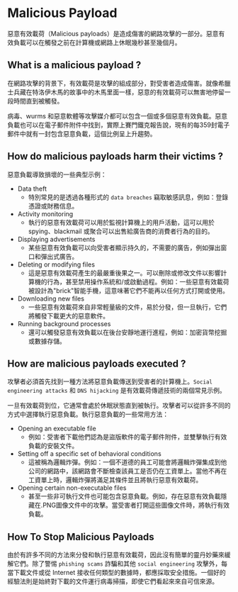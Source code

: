 # Malicious Payload
惡意有效載荷（Malicious payloads）是造成傷害的網路攻擊的一部分。惡意有效負載可以在觸發之前在計算機或網路上休眠幾秒甚至幾個月。

## What is a malicious payload ?
在網路攻擊的背景下，有效載荷是攻擊的組成部分，對受害者造成傷害。就像希臘士兵藏在特洛伊木馬的故事中的木馬里面一樣，惡意的有效載荷可以無害地停留一段時間直到被觸發。

病毒、wurms 和惡意軟體等攻擊媒介都可以包含一個或多個惡意有效負載。惡意負載也可以在電子郵件附件中找到，實際上賽門鐵克報告說，現有的每359封電子郵件中就有一封包含惡意負載，這個比例呈上升趨勢。

## How do malicious payloads harm their victims ?
惡意負載導致損壞的一些典型示例：
- Data theft
    - 特別常見的是透過各種形式的 `data breaches` 竊取敏感訊息，例如：登錄憑證或財務信息。
- Activity monitoring
    - 執行的惡意有效載荷可以用於監視計算機上的用戶活動，這可以用於spying、blackmail 或聚合可以出售給廣告商的消費者行為的目的。
- Displaying advertisements
    - 某些惡意有效負載可以向受害者顯示持久的，不需要的廣告，例如彈出窗口和彈出式廣告。
- Deleting or modifying files
    - 這是惡意有效載荷產生的最嚴重後果之一。可以刪除或修改文件以影響計算機的行為，甚至禁用操作系統和/或啟動過程。例如：一些惡意有效載荷被設計為"brick"智能手機，這意味著它們不能再以任何方式打開或使用。
- Downloading new files
    - 一些惡意有效載荷來自非常輕量級的文件，易於分發，但一旦執行，它們將觸發下載更大的惡意軟件。
- Running background processes
    - 還可以觸發惡意有效負載以在後台安靜地運行進程，例如：加密貨幣挖掘或數據存儲。
## How are malicious payloads executed ?
攻擊者必須首先找到一種方法將惡意負載傳送到受害者的計算機上。`Social engineering attacks` 和 `DNS hijacking` 是有效載荷傳遞技術的兩個常見示例。

一旦有效載荷到位，它通常會處於休眠狀態直到被執行。攻擊者可以從許多不同的方式中選擇執行惡意負載。執行惡意負載的一些常用方法：
- Opening an executable file
    - 例如：受害者下載他們認為是盜版軟件的電子郵件附件，並雙擊執行有效負載的安裝文件。
- Setting off a specific set of behavioral conditions
    - 這被稱為邏輯炸彈。例如：一個不道德的員工可能會將邏輯炸彈集成到他公司的網路中，該網路會不斷檢查該員工是否仍在工資單上。當他不再在工資單上時，邏輯炸彈將滿足其條件並且將執行惡意有效載荷。
- Opening certain non-executable files
    - 甚至一些非可執行文件也可能包含惡意負載。例如，存在惡意有效負載隱藏在.PNG圖像文件中的攻擊。當受害者打開這些圖像文件時，將執行有效負載。
## How To Stop Malicious Payloads
由於有許多不同的方法來分發和執行惡意有效載荷，因此沒有簡單的靈丹妙藥來緩解它們。除了警惕 `phishing scams` 詐騙和其他 `social engineering` 攻擊外，每當下載文件或從 Internet 接收任何類型的數據時，都應採取安全措施。一個好的經驗法則是始終對下載的文件運行病毒掃描，即使它們看起來來自可信來源。